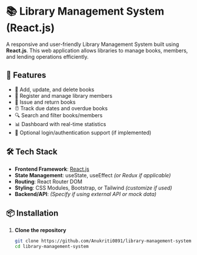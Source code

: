 # 📚 Library Management System (React.js)

A responsive and user-friendly Library Management System built using **React.js**. This web application allows libraries to manage books, members, and lending operations efficiently.

## 🚀 Features

- 📖 Add, update, and delete books
- 👥 Register and manage library members
- 🔄 Issue and return books
- ⏰ Track due dates and overdue books
- 🔍 Search and filter books/members
- 📊 Dashboard with real-time statistics
- 🔐 Optional login/authentication support (if implemented)

## 🛠️ Tech Stack

- **Frontend Framework**: [React.js](https://reactjs.org/)
- **State Management**: useState, useEffect *(or Redux if applicable)*
- **Routing**: React Router DOM
- **Styling**: CSS Modules, Bootstrap, or Tailwind *(customize if used)*
- **Backend/API**: *(Specify if using external API or mock data)*

## 📦 Installation

1. **Clone the repository**
   ```bash
   git clone https://github.com/Anukriti0891/library-management-system.git
   cd library-management-system

